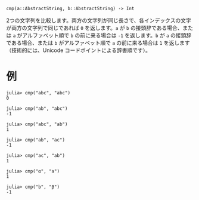 ```
cmp(a::AbstractString, b::AbstractString) -> Int
```

2つの文字列を比較します。両方の文字列が同じ長さで、各インデックスの文字が両方の文字列で同じであれば `0` を返します。`a` が `b` の接頭辞である場合、または `a` がアルファベット順で `b` の前に来る場合は `-1` を返します。`b` が `a` の接頭辞である場合、または `b` がアルファベット順で `a` の前に来る場合は `1` を返します（技術的には、Unicode コードポイントによる辞書順です）。

# 例

```jldoctest
julia> cmp("abc", "abc")
0

julia> cmp("ab", "abc")
-1

julia> cmp("abc", "ab")
1

julia> cmp("ab", "ac")
-1

julia> cmp("ac", "ab")
1

julia> cmp("α", "a")
1

julia> cmp("b", "β")
-1
```
